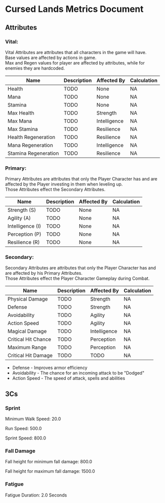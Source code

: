 # Cursed Lands Metrics Document

##  Attributes

### Vital:

Vital Attributes are attributes that all characters in the game will have.\
Base values are affected by actions in game.\
Max and Regen values for player are affected by attributes, while for enemies they are hardcoded.

| Name                 | Description | Affected By  | Calculation |
|----------------------|-------------|--------------|-------------|
| Health               | TODO        | None         | NA          |
| Mana                 | TODO        | None         | NA          |
| Stamina              | TODO        | None         | NA          |
| Max Health           | TODO        | Strength     | NA          |
| Max Mana             | TODO        | Intelligence | NA          |
| Max Stamina          | TODO        | Resilience   | NA          |
| Health Regeneration  | TODO        | Resilience   | NA          |
| Mana Regeneration    | TODO        | Intelligence | NA          |
| Stamina Regeneration | TODO        | Resilience   | NA          |

### Primary:

Primary Attributes are attributes that only the Player Character has and are affected by the Player investing in them when leveling up.\
Those Attributes effect the Secondary Attributes.

| Name             | Description | Affected By  | Calculation |
|------------------|-------------|--------------|-------------|
| Strength (S)     | TODO        | None         | NA          |
| Agility (A)      | TODO        | None         | NA          |
| Intelligence (I) | TODO        | None         | NA          |
| Perception (P)   | TODO        | None         | NA          |
| Resilience (R)   | TODO        | None         | NA          |

### Secondary:

Secondary Attributes are attributes that only the Player Character has and are affected by his Primary Attributes.\
Those Attributes effect the Player Character Gameplay during Combat.

| Name                 | Description | Affected By  | Calculation  |
|----------------------|-------------|--------------|--------------|
| Physical Damage      | TODO        | Strength     | NA           |
| Defense              | TODO        | Strength     | NA           |
| Avoidability         | TODO        | Agility      | NA           |
| Action Speed         | TODO        | Agility      | NA           |
| Magical Damage       | TODO        | Intelligence | NA           |
| Critical Hit Chance  | TODO        | Perception   | NA           |
| Maximum Range        | TODO        | Perception   | NA           |
| Critical Hit Damage  | TODO        | TODO         | NA           |

* Defense - Improves armor efficiency
* Avoidability - The chance for an incoming attack to be "Dodged"
* Action Speed - The speed of attack, spells and abilities

##  3Cs

### Sprint

Minimum Walk Speed: 20.0

Run Speed: 500.0

Sprint Speed: 800.0

### Fall Damage

Fall height for minimum fall damage: 800.0

Fall height for maximum fall damage: 1500.0

### Fatigue

Fatigue Duration: 2.0 Seconds